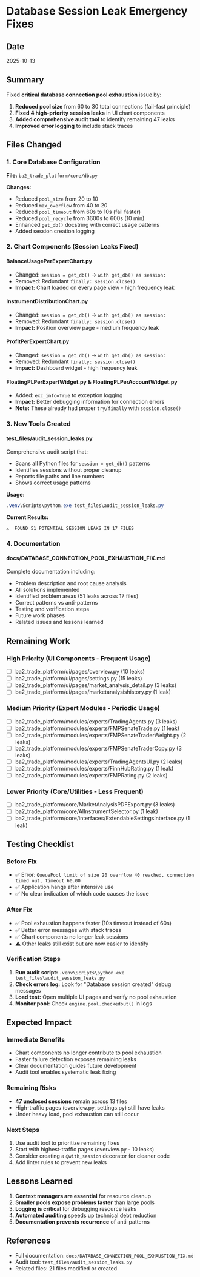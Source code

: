 # Database Session Leak Emergency Fixes

## Date
2025-10-13

## Summary

Fixed **critical database connection pool exhaustion** issue by:

1. **Reduced pool size** from 60 to 30 total connections (fail-fast principle)
2. **Fixed 4 high-priority session leaks** in UI chart components
3. **Added comprehensive audit tool** to identify remaining 47 leaks
4. **Improved error logging** to include stack traces

## Files Changed

### 1. Core Database Configuration
**File:** `ba2_trade_platform/core/db.py`

**Changes:**
- Reduced `pool_size` from 20 to 10
- Reduced `max_overflow` from 40 to 20
- Reduced `pool_timeout` from 60s to 10s (fail faster)
- Reduced `pool_recycle` from 3600s to 600s (10 min)
- Enhanced `get_db()` docstring with correct usage patterns
- Added session creation logging

### 2. Chart Components (Session Leaks Fixed)

#### BalanceUsagePerExpertChart.py
- Changed: `session = get_db()` → `with get_db() as session:`
- Removed: Redundant `finally: session.close()`
- **Impact:** Chart loaded on every page view - high frequency leak

#### InstrumentDistributionChart.py  
- Changed: `session = get_db()` → `with get_db() as session:`
- Removed: Redundant `finally: session.close()`
- **Impact:** Position overview page - medium frequency leak

#### ProfitPerExpertChart.py
- Changed: `session = get_db()` → `with get_db() as session:`
- Removed: Redundant `finally: session.close()`
- **Impact:** Dashboard widget - high frequency leak

#### FloatingPLPerExpertWidget.py & FloatingPLPerAccountWidget.py
- Added: `exc_info=True` to exception logging
- **Impact:** Better debugging information for connection errors
- **Note:** These already had proper `try/finally` with `session.close()`

### 3. New Tools Created

#### test_files/audit_session_leaks.py
Comprehensive audit script that:
- Scans all Python files for `session = get_db()` patterns
- Identifies sessions without proper cleanup
- Reports file paths and line numbers
- Shows correct usage patterns

**Usage:**
```powershell
.venv\Scripts\python.exe test_files\audit_session_leaks.py
```

**Current Results:**
```
⚠️  FOUND 51 POTENTIAL SESSION LEAKS IN 17 FILES
```

### 4. Documentation

#### docs/DATABASE_CONNECTION_POOL_EXHAUSTION_FIX.md
Complete documentation including:
- Problem description and root cause analysis
- All solutions implemented
- Identified problem areas (51 leaks across 17 files)
- Correct patterns vs anti-patterns
- Testing and verification steps
- Future work phases
- Related issues and lessons learned

## Remaining Work

### High Priority (UI Components - Frequent Usage)
- [ ] ba2_trade_platform/ui/pages/overview.py (10 leaks)
- [ ] ba2_trade_platform/ui/pages/settings.py (15 leaks)
- [ ] ba2_trade_platform/ui/pages/market_analysis_detail.py (3 leaks)
- [ ] ba2_trade_platform/ui/pages/marketanalysishistory.py (1 leak)

### Medium Priority (Expert Modules - Periodic Usage)
- [ ] ba2_trade_platform/modules/experts/TradingAgents.py (3 leaks)
- [ ] ba2_trade_platform/modules/experts/FMPSenateTrade.py (1 leak)
- [ ] ba2_trade_platform/modules/experts/FMPSenateTraderWeight.py (2 leaks)
- [ ] ba2_trade_platform/modules/experts/FMPSenateTraderCopy.py (3 leaks)
- [ ] ba2_trade_platform/modules/experts/TradingAgentsUI.py (2 leaks)
- [ ] ba2_trade_platform/modules/experts/FinnHubRating.py (1 leak)
- [ ] ba2_trade_platform/modules/experts/FMPRating.py (2 leaks)

### Lower Priority (Core/Utilities - Less Frequent)
- [ ] ba2_trade_platform/core/MarketAnalysisPDFExport.py (3 leaks)
- [ ] ba2_trade_platform/core/AIInstrumentSelector.py (1 leak)
- [ ] ba2_trade_platform/core/interfaces/ExtendableSettingsInterface.py (1 leak)

## Testing Checklist

### Before Fix
- ✅ Error: `QueuePool limit of size 20 overflow 40 reached, connection timed out, timeout 60.00`
- ✅ Application hangs after intensive use
- ✅ No clear indication of which code causes the issue

### After Fix
- ✅ Pool exhaustion happens faster (10s timeout instead of 60s)
- ✅ Better error messages with stack traces
- ✅ Chart components no longer leak sessions
- ⚠️ Other leaks still exist but are now easier to identify

### Verification Steps
1. **Run audit script:** `.venv\Scripts\python.exe test_files\audit_session_leaks.py`
2. **Check errors log:** Look for "Database session created" debug messages
3. **Load test:** Open multiple UI pages and verify no pool exhaustion
4. **Monitor pool:** Check `engine.pool.checkedout()` in logs

## Expected Impact

### Immediate Benefits
- Chart components no longer contribute to pool exhaustion
- Faster failure detection exposes remaining leaks
- Clear documentation guides future development
- Audit tool enables systematic leak fixing

### Remaining Risks
- **47 unclosed sessions** remain across 13 files
- High-traffic pages (overview.py, settings.py) still have leaks
- Under heavy load, pool exhaustion can still occur

### Next Steps
1. Use audit tool to prioritize remaining fixes
2. Start with highest-traffic pages (overview.py - 10 leaks)
3. Consider creating a `@with_session` decorator for cleaner code
4. Add linter rules to prevent new leaks

## Lessons Learned

1. **Context managers are essential** for resource cleanup
2. **Smaller pools expose problems faster** than large pools
3. **Logging is critical** for debugging resource leaks
4. **Automated auditing** speeds up technical debt reduction
5. **Documentation prevents recurrence** of anti-patterns

## References

- Full documentation: `docs/DATABASE_CONNECTION_POOL_EXHAUSTION_FIX.md`
- Audit tool: `test_files/audit_session_leaks.py`
- Related files: 21 files modified or created
